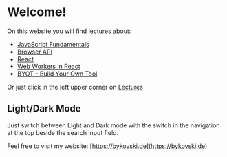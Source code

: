 # Welcome!

On this website you will find lectures about:

- [JavaScript Fundamentals](./lectures/javascript-fundamentals/index.md)
- [Browser API](./lectures/browser-api/index.md)
- [React](./lectures/react/index.md)
- [Web Workers in React](./lectures/web-workers-in-react/introduction.md)
- [BYOT - Build Your Own Tool](./lectures/byot/index.md)

Or just click in the left upper corner on [Lectures](./lectures/index.md)

## Light/Dark Mode

Just switch between Light and Dark mode with the switch in the navigation at the top beside the search input field.

Feel free to visit my website: [https://bykovski.de](https://bykovski.de)

